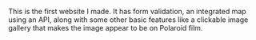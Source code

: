 This is the first website I made. It has form validation, an integrated map using an API, along with some other basic features like a clickable image gallery that makes the image appear to be on Polaroid film.
